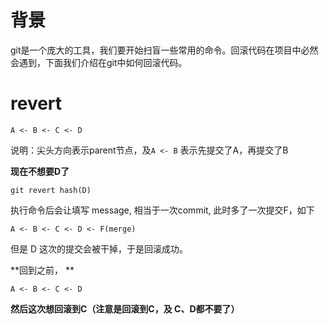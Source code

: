 # 背景

git是一个庞大的工具，我们要开始扫盲一些常用的命令。回滚代码在项目中必然会遇到，下面我们介绍在git中如何回滚代码。

# revert 

```
A <- B <- C <- D

```
说明：尖头方向表示parent节点，及`A <- B` 表示先提交了A，再提交了B


**现在不想要D了**

```
git revert hash(D) 

```
执行命令后会让填写 message, 相当于一次commit, 此时多了一次提交F，如下 

```
A <- B <- C <- D <- F(merge)

```

但是 D 这次的提交会被干掉，于是回滚成功。

**回到之前， **

```
A <- B <- C <- D

```
**然后这次想回滚到C（注意是回滚到C，及 C、D都不要了）**


